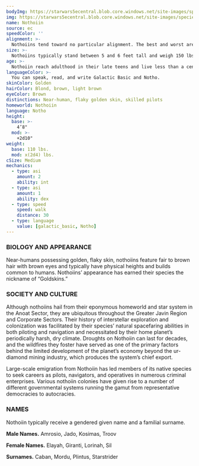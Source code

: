 ```yaml
---
bodyImg: https://starwars5ecentral.blob.core.windows.net/site-images/species/species_Nothoiin.png
img: https://starwars5ecentral.blob.core.windows.net/site-images/species/species_Nothoiin.png
name: Nothoiin
source: ec
speedColor: ''
alignment: >-
  Nothoiins tend toward no particular alignment. The best and worst are found among them.
size: >-
  Nothoiins typically stand between 5 and 6 feet tall and weigh 150 lbs. Regardless of your position in that range, your size is Medium.
age: >-
  Nothoiin reach adulthood in their late teens and live less than a century.
languageColor: >-
  You can speak, read, and write Galactic Basic and Notho. 
skinColor: Golden
hairColor: Blond, brown, light brown
eyeColor: Brown
distinctions: Near-human, flaky golden skin, skilled pilots
homeworld: Nothoiin
language: Notho
height:
  base: >-
    4’8"
  mod: >-
    +2d10"
weight:
  base: 110 lbs.
  mod: x(2d4) lbs.
cSize: Medium
mechanics:
  - type: asi
    amount: 2
    ability: int
  - type: asi
    amount: 1
    ability: dex
  - type: speed
    speed: walk
    distance: 30
  - type: language
    value: [galactic_basic, Notho]
---
```

### BIOLOGY AND APPEARANCE
Near-humans possessing golden, flaky skin, nothoiins feature fair to brown hair with brown eyes and typically have physical heights and builds common to humans. Nothoiins’ appearance has earned their species the nickname of “Goldskins.”

### SOCIETY AND CULTURE
Although nothoiins hail from their eponymous homeworld and star system in the Anoat Sector, they are ubiquitous throughout the Greater Javin Region and Corporate Sectors. Their history of interstellar exploration and colonization was facilitated by their species’ natural spacefaring abilities in both piloting and navigation and necessitated by their home planet’s periodically harsh, dry climate. Droughts on Nothoiin can last for decades, and the wildfires they foster have served as one of the primary factors behind the limited development of the planet’s economy beyond the ur-diamond mining industry, which produces the system’s chief export.

Large-scale emigration from Nothoiin has led members of its native species to seek careers as pilots, navigators, and operatives in numerous criminal enterprises. Various nothoiin colonies have given rise to a number of different governmental systems running the gamut from representative democracies to autocracies.

### NAMES
Nothoiin typically receive a gendered given name and a familial surname.

__Male Names.__ Amrosio, Jado, Kosimas, Troov

__Female Names.__ Elayah, Giranti, Lorinah, Sil

__Surnames.__ Caban, Mordu, Plintus, Starstrider



    